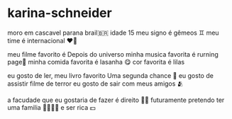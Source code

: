 # karina-schneider
moro em cascavel parana brail🇧🇷 
idade 15
meu signo é gêmeos ♊️
meu time é internacional ❤️‍🔥

meu filme favorito é Depois do universo
minha musica favorita é rurning page🎼
minha comida favorita é lasanha 😋
cor favorita é lilas 

eu gosto de ler, meu livro favorito Uma segunda chance 📖
eu gosto de assistir filme de terror
eu gosto de sair com meus amigos 🫂

a facudade que eu gostaria de fazer é direito 👩‍🎓
futuramente pretendo ter uma familia 👨‍👩‍👧‍👦 
e ser rica 💵
